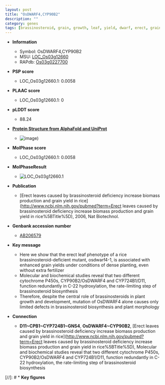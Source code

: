```yaml
---
layout: post
title: "OsDWARF4,CYP90B2"
description: ""
category: genes
tags: [brassinosteroid, grain, growth, leaf, yield, dwarf, erect, grain yield]
---
```


* **Information**  
    + Symbol: OsDWARF4,CYP90B2  
    + MSU: [LOC_Os03g12660](http://rice.plantbiology.msu.edu/cgi-bin/ORF_infopage.cgi?orf=LOC_Os03g12660)  
    + RAPdb: [Os03g0227700](http://rapdb.dna.affrc.go.jp/viewer/gbrowse_details/irgsp1?name=Os03g0227700)  

* **PSP score**  
    + LOC_Os03g12660.1: 0.0058 

* **PLAAC score**  
    + LOC_Os03g12660.1: 0 

* **pLDDT score**
    + 88.24

* **[Protein Structure from AlphaFold and UniProt](https://www.uniprot.org/uniprotkb/Q5CCK3/entry#structure)**
    + ![image](https://ricepsp.github.io/images/Q5/AF-Q5CCK3-F1.png))

* **MolPhase score**
    + LOC_Os03g12660.1: 0.0058

* **MolPhaseResult**
    + ![LOC_Os03g12660.1](https://ricepsp.github.io/pictures/LOC_Os03g/LOC_Os03g12660.1.png)

* **Publication**  
    + [Erect leaves caused by brassinosteroid deficiency increase biomass production and grain yield in rice](http://www.ncbi.nlm.nih.gov/pubmed?term=Erect leaves caused by brassinosteroid deficiency increase biomass production and grain yield in rice%5BTitle%5D), 2006, Nat Biotechnol.

* **Genbank accession number**  
    + [AB206579](http://www.ncbi.nlm.nih.gov/nuccore/AB206579)

* **Key message**  
    + Here we show that the erect leaf phenotype of a rice brassinosteroid-deficient mutant, osdwarf4-1, is associated with enhanced grain yields under conditions of dense planting, even without extra fertilizer
    + Molecular and biochemical studies reveal that two different cytochrome P450s, CYP90B2/OsDWARF4 and CYP724B1/D11, function redundantly in C-22 hydroxylation, the rate-limiting step of brassinosteroid biosynthesis
    + Therefore, despite the central role of brassinosteroids in plant growth and development, mutation of OsDWARF4 alone causes only limited defects in brassinosteroid biosynthesis and plant morphology

* **Connection**  
    + __D11~CPB1~CYP724B1~GNS4__, __OsDWARF4~CYP90B2__, [Erect leaves caused by brassinosteroid deficiency increase biomass production and grain yield in rice](http://www.ncbi.nlm.nih.gov/pubmed?term=Erect leaves caused by brassinosteroid deficiency increase biomass production and grain yield in rice%5BTitle%5D), Molecular and biochemical studies reveal that two different cytochrome P450s, CYP90B2/OsDWARF4 and CYP724B1/D11, function redundantly in C-22 hydroxylation, the rate-limiting step of brassinosteroid biosynthesis

[//]: # * **Key figures**  


